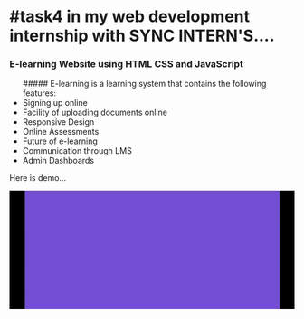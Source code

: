 

# #task4 in my web development internship with SYNC INTERN'S....

### E-learning Website using HTML CSS and JavaScript

<ul>
##### E-learning is a learning system that contains the following features:

<li>Signing up online</li> 

<li>Facility of uploading documents online</li>

<li>Responsive Design</li>

<li>Online Assessments</li> 

<li>Future of e-learning</li>

<li>Communication through LMS</li>

<li>Admin Dashboards</li>
</ul>


Here is demo... 


![demo](demo.gif)
